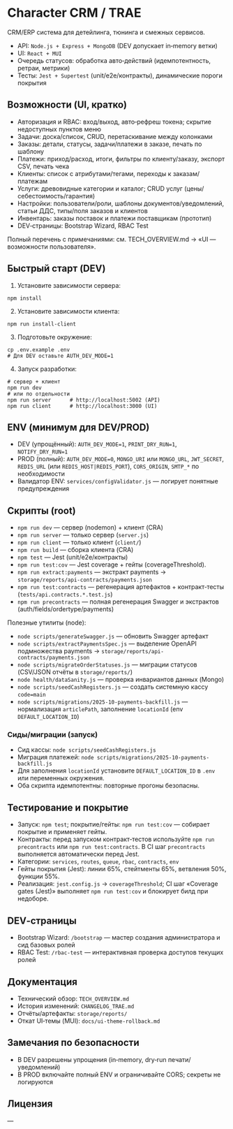 # Character CRM / TRAE

CRM/ERP система для детейлинга, тюнинга и смежных сервисов.

- API: `Node.js + Express + MongoDB` (DEV допускает in‑memory ветки)
- UI: `React + MUI`
- Очередь статусов: обработка авто‑действий (идемпотентность, ретраи, метрики)
- Тесты: `Jest + Supertest` (unit/e2e/контракты), динамические пороги покрытия

## Возможности (UI, кратко)
- Авторизация и RBAC: вход/выход, авто‑рефреш токена; скрытие недоступных пунктов меню
- Задачи: доска/список, CRUD, перетаскивание между колонками
- Заказы: детали, статусы, задачи/платежи в заказе, печать по шаблону
- Платежи: приход/расход, итоги, фильтры по клиенту/заказу, экспорт CSV, печать чека
- Клиенты: список с атрибутами/тегами, переходы к заказам/платежам
- Услуги: древовидные категории и каталог; CRUD услуг (цены/себестоимость/гарантия)
- Настройки: пользователи/роли, шаблоны документов/уведомлений, статьи ДДС, типы/поля заказов и клиентов
- Инвентарь: заказы поставок и платежи поставщикам (прототип)
- DEV‑страницы: Bootstrap Wizard, RBAC Test

Полный перечень с примечаниями: см. TECH_OVERVIEW.md → «UI — возможности пользователя».

## Быстрый старт (DEV)
1) Установите зависимости сервера:
```
npm install
```
2) Установите зависимости клиента:
```
npm run install-client
```
3) Подготовьте окружение:
```
cp .env.example .env
# Для DEV оставьте AUTH_DEV_MODE=1
```
4) Запуск разработки:
```
# сервер + клиент
npm run dev
# или по отдельности
npm run server      # http://localhost:5002 (API)
npm run client      # http://localhost:3000 (UI)
```

## ENV (минимум для DEV/PROD)
- DEV (упрощённый): `AUTH_DEV_MODE=1`, `PRINT_DRY_RUN=1`, `NOTIFY_DRY_RUN=1`
- PROD (полный): `AUTH_DEV_MODE=0`, `MONGO_URI` или `MONGO_URL`, `JWT_SECRET`,
  `REDIS_URL` (или `REDIS_HOST|REDIS_PORT`), `CORS_ORIGIN`, `SMTP_*` по необходимости
- Валидатор ENV: `services/configValidator.js` — логирует понятные предупреждения

## Скрипты (root)
- `npm run dev` — сервер (nodemon) + клиент (CRA)
- `npm run server` — только сервер (`server.js`)
- `npm run client` — только клиент (`client/`)
- `npm run build` — сборка клиента (CRA)
- `npm test` — Jest (unit/e2e/контракты)
- `npm run test:cov` — Jest coverage + гейты (coverageThreshold).
- `npm run extract:payments` — экстракт payments → `storage/reports/api-contracts/payments.json`
- `npm run test:contracts` — регенерация артефактов + контракт‑тесты (`tests/api.contracts.*.test.js`)
- `npm run precontracts` — полная регенерация Swagger и экстрактов (auth/fields/ordertype/payments)

Полезные утилиты (node):
- `node scripts/generateSwagger.js` — обновить Swagger артефакт
- `node scripts/extractPaymentsSpec.js` — выделение OpenAPI подмножества payments → `storage/reports/api-contracts/payments.json`
- `node scripts/migrateOrderStatuses.js` — миграции статусов (CSV/JSON отчёты в `storage/reports/`)
- `node health/dataSanity.js` — проверка инвариантов данных (Mongo)
- `node scripts/seedCashRegisters.js` — создать системную кассу `code=main`
- `node scripts/migrations/2025-10-payments-backfill.js` — нормализация `articlePath`, заполнение `locationId` (env `DEFAULT_LOCATION_ID`)

### Сиды/миграции (запуск)
- Сид кассы: `node scripts/seedCashRegisters.js`
- Миграция платежей: `node scripts/migrations/2025-10-payments-backfill.js`
- Для заполнения `locationId` установите `DEFAULT_LOCATION_ID` в `.env` или переменных окружения.
- Оба скрипта идемпотентны: повторные прогоны безопасны.

## Тестирование и покрытие
- Запуск: `npm test`; покрытие/гейты: `npm run test:cov` — собирает покрытие и применяет гейты.
- Контракты: перед запуском контракт‑тестов используйте `npm run precontracts` или `npm run test:contracts`. В CI шаг `precontracts` выполняется автоматически перед Jest.
- Категории: `services`, `routes`, `queue`, `rbac`, `contracts`, `env`
- Гейты покрытия (Jest): линии 65%, стейтменты 65%, ветвления 50%, функции 55%.
- Реализация: `jest.config.js` → `coverageThreshold`; CI шаг «Coverage gates (Jest)» выполняет `npm run test:cov` и блокирует билд при недоборе.

## DEV‑страницы
- Bootstrap Wizard: `/bootstrap` — мастер создания администратора и сид базовых ролей
- RBAC Test: `/rbac-test` — интерактивная проверка доступов текущих ролей

## Документация
- Технический обзор: `TECH_OVERVIEW.md`
- История изменений: `CHANGELOG_TRAE.md`
- Отчёты/артефакты: `storage/reports/`
- Откат UI‑темы (MUI): `docs/ui-theme-rollback.md`

## Замечания по безопасности
- В DEV разрешены упрощения (in‑memory, dry‑run печати/уведомлений)
- В PROD включайте полный ENV и ограничивайте CORS; секреты не логируются

## Лицензия
—